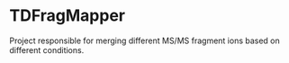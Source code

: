 # TDFragMapper
Project responsible for merging different MS/MS fragment ions based on different conditions.
